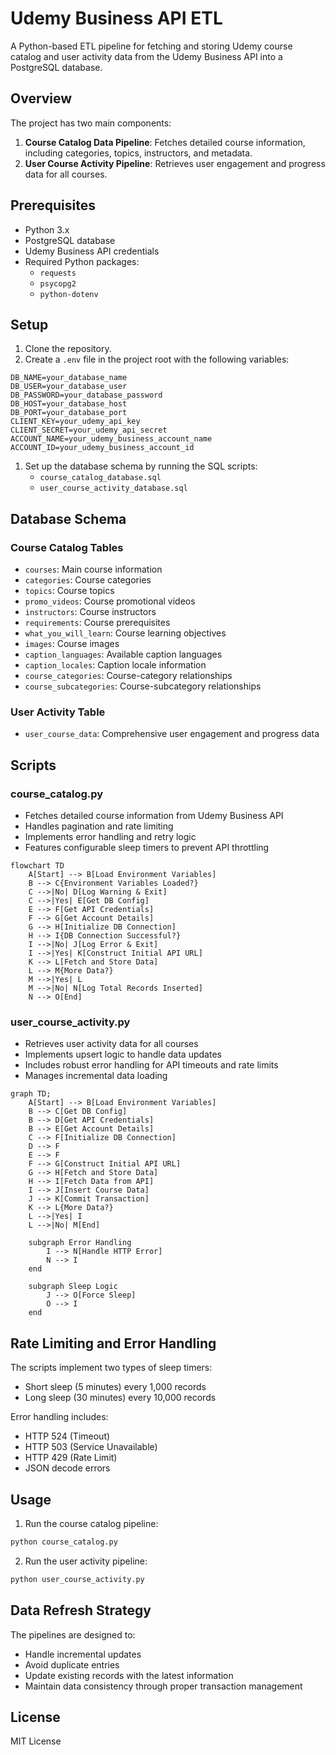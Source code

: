 # Udemy Business API ETL

A Python-based ETL pipeline for fetching and storing Udemy course catalog and user activity data from the Udemy Business API into a PostgreSQL database.

## Overview

The project has two main components:

1. **Course Catalog Data Pipeline**: Fetches detailed course information, including categories, topics, instructors, and metadata.
2. **User Course Activity Pipeline**: Retrieves user engagement and progress data for all courses.

## Prerequisites

- Python 3.x
- PostgreSQL database
- Udemy Business API credentials
- Required Python packages:
  - `requests`
  - `psycopg2`
  - `python-dotenv`

## Setup

1. Clone the repository.
2. Create a `.env` file in the project root with the following variables:

```
DB_NAME=your_database_name
DB_USER=your_database_user
DB_PASSWORD=your_database_password
DB_HOST=your_database_host
DB_PORT=your_database_port
CLIENT_KEY=your_udemy_api_key
CLIENT_SECRET=your_udemy_api_secret
ACCOUNT_NAME=your_udemy_business_account_name
ACCOUNT_ID=your_udemy_business_account_id
```

1. Set up the database schema by running the SQL scripts:
   - `course_catalog_database.sql`
   - `user_course_activity_database.sql`

## Database Schema

### Course Catalog Tables

- `courses`: Main course information
- `categories`: Course categories
- `topics`: Course topics
- `promo_videos`: Course promotional videos
- `instructors`: Course instructors
- `requirements`: Course prerequisites
- `what_you_will_learn`: Course learning objectives
- `images`: Course images
- `caption_languages`: Available caption languages
- `caption_locales`: Caption locale information
- `course_categories`: Course-category relationships
- `course_subcategories`: Course-subcategory relationships

### User Activity Table

- `user_course_data`: Comprehensive user engagement and progress data

## Scripts

### course_catalog.py

- Fetches detailed course information from Udemy Business API
- Handles pagination and rate limiting
- Implements error handling and retry logic
- Features configurable sleep timers to prevent API throttling

```mermaid
flowchart TD
    A[Start] --> B[Load Environment Variables]
    B --> C{Environment Variables Loaded?}
    C -->|No| D[Log Warning & Exit]
    C -->|Yes| E[Get DB Config]
    E --> F[Get API Credentials]
    F --> G[Get Account Details]
    G --> H[Initialize DB Connection]
    H --> I{DB Connection Successful?}
    I -->|No| J[Log Error & Exit]
    I -->|Yes| K[Construct Initial API URL]
    K --> L[Fetch and Store Data]
    L --> M{More Data?}
    M -->|Yes| L
    M -->|No| N[Log Total Records Inserted]
    N --> O[End]
```

### user_course_activity.py

- Retrieves user activity data for all courses
- Implements upsert logic to handle data updates
- Includes robust error handling for API timeouts and rate limits
- Manages incremental data loading

```mermaid
graph TD;
    A[Start] --> B[Load Environment Variables]
    B --> C[Get DB Config]
    B --> D[Get API Credentials]
    B --> E[Get Account Details]
    C --> F[Initialize DB Connection]
    D --> F
    E --> F
    F --> G[Construct Initial API URL]
    G --> H[Fetch and Store Data]
    H --> I[Fetch Data from API]
    I --> J[Insert Course Data]
    J --> K[Commit Transaction]
    K --> L{More Data?}
    L -->|Yes| I
    L -->|No| M[End]

    subgraph Error Handling
        I --> N[Handle HTTP Error]
        N --> I
    end

    subgraph Sleep Logic
        J --> O[Force Sleep]
        O --> I
    end
```

## Rate Limiting and Error Handling

The scripts implement two types of sleep timers:

- Short sleep (5 minutes) every 1,000 records
- Long sleep (30 minutes) every 10,000 records

Error handling includes:

- HTTP 524 (Timeout)
- HTTP 503 (Service Unavailable)
- HTTP 429 (Rate Limit)
- JSON decode errors

## Usage

1. Run the course catalog pipeline:

```bash
python course_catalog.py
```

2. Run the user activity pipeline:

```bash
python user_course_activity.py
```

## Data Refresh Strategy

The pipelines are designed to:

- Handle incremental updates
- Avoid duplicate entries
- Update existing records with the latest information
- Maintain data consistency through proper transaction management

## License

MIT License
